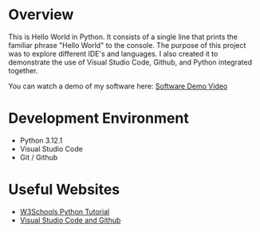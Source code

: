 # Overview

This is Hello World in Python. It consists of a single line that prints the familiar phrase "Hello World" to the console. The purpose of this project was to explore different IDE's and languages. I also created it to demonstrate the use of Visual Studio Code, Github, and Python integrated together. 

You can watch a demo of my software here: [Software Demo Video](https://youtu.be/hUThnQ1TeuQ)

# Development Environment

* Python 3.12.1
* Visual Studio Code
* Git / Github

# Useful Websites

* [W3Schools Python Tutorial](https://www.w3schools.com/python/default.asp)
* [Visual Studio Code and Github](https://code.visualstudio.com/docs/sourcecontrol/github_)
